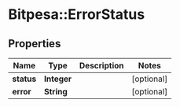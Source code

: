# Bitpesa::ErrorStatus

## Properties
Name | Type | Description | Notes
------------ | ------------- | ------------- | -------------
**status** | **Integer** |  | [optional] 
**error** | **String** |  | [optional] 


